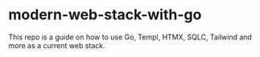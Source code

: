 # modern-web-stack-with-go
This repo is a guide on how to use Go, Templ, HTMX, SQLC, Tailwind and more as a current web stack.
